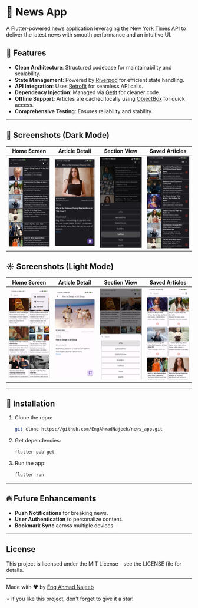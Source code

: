 # 📲 News App

A Flutter-powered news application leveraging the [New York Times API](https://developer.nytimes.com/apis) to deliver the latest news with smooth performance and an intuitive UI.

## 🚀 Features

- **Clean Architecture**: Structured codebase for maintainability and scalability.
- **State Management**: Powered by [Riverpod](https://riverpod.dev/) for efficient state handling.
- **API Integration**: Uses [Retrofit](https://pub.dev/packages/retrofit) for seamless API calls.
- **Dependency Injection**: Managed via [GetIt](https://pub.dev/packages/get_it) for cleaner code.
- **Offline Support**: Articles are cached locally using [ObjectBox](https://objectbox.io/) for quick access.
- **Comprehensive Testing**: Ensures reliability and stability.

---

## 🌙 Screenshots (Dark Mode)

| Home Screen | Article Detail | Section View | Saved Articles |
|:-----------:|:--------------:|:------------:|:--------------:|
| ![](https://github.com/EngAhmadNajeeb/news_app/blob/master/screenshots/1.jpg?raw=true) | ![](https://github.com/EngAhmadNajeeb/news_app/blob/master/screenshots/2.jpg?raw=true) | ![](https://github.com/EngAhmadNajeeb/news_app/blob/master/screenshots/3.jpg?raw=true) | ![](https://github.com/EngAhmadNajeeb/news_app/blob/master/screenshots/4.jpg?raw=true) |

## ☀️ Screenshots (Light Mode)

| Home Screen | Article Detail | Section View | Saved Articles |
|:-----------:|:--------------:|:------------:|:--------------:|
| ![](https://github.com/EngAhmadNajeeb/news_app/blob/master/screenshots/5.jpg?raw=true) | ![](https://github.com/EngAhmadNajeeb/news_app/blob/master/screenshots/6.jpg?raw=true) | ![](https://github.com/EngAhmadNajeeb/news_app/blob/master/screenshots/7.jpg?raw=true) | ![](https://github.com/EngAhmadNajeeb/news_app/blob/master/screenshots/8.jpg?raw=true) |

---

## 🔧 Installation

1. Clone the repo:
    ```bash
    git clone https://github.com/EngAhmadNajeeb/news_app.git
    ```
2. Get dependencies:
    ```bash
    flutter pub get
    ```
3. Run the app:
    ```bash
    flutter run
    ```

---

## 🔥 Future Enhancements

- **Push Notifications** for breaking news.
- **User Authentication** to personalize content.
- **Bookmark Sync** across multiple devices.

---

## License

This project is licensed under the MIT License - see the LICENSE file for details.

---

Made with ❤️ by [Eng Ahmad Najeeb](https://github.com/EngAhmadNajeeb)

⭐ If you like this project, don't forget to give it a star!

